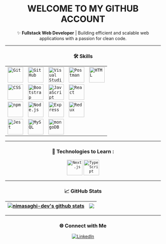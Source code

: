 <div align="center">

# WELCOME TO MY GITHUB ACCOUNT

✨ **Fullstack Web Developer** | Building efficient and scalable web applications with a passion for clean code.

---

### 🛠️ Skills

<div align="center">
	<table>
		<tr>
			<td><code><img width="50" src="https://user-images.githubusercontent.com/25181517/192108372-f71d70ac-7ae6-4c0d-8395-51d8870c2ef0.png" alt="Git" title="Git"/></code></td>
			<td><code><img width="50" src="https://user-images.githubusercontent.com/25181517/192108374-8da61ba1-99ec-41d7-80b8-fb2f7c0a4948.png" alt="GitHub" title="GitHub"/></code></td>
			<td><code><img width="50" src="https://user-images.githubusercontent.com/25181517/192108891-d86b6220-e232-423a-bf5f-90903e6887c3.png" alt="Visual Studio Code" title="Visual Studio Code"/></code></td>
			<td><code><img width="50" src="https://user-images.githubusercontent.com/25181517/192109061-e138ca71-337c-4019-8d42-4792fdaa7128.png" alt="Postman" title="Postman"/></code></td>
			<td><code><img width="50" src="https://user-images.githubusercontent.com/25181517/192158954-f88b5814-d510-4564-b285-dff7d6400dad.png" alt="HTML" title="HTML"/></code></td>
		</tr>
		<tr>
			<td><code><img width="50" src="https://user-images.githubusercontent.com/25181517/183898674-75a4a1b1-f960-4ea9-abcb-637170a00a75.png" alt="CSS" title="CSS"/></code></td>
			<td><code><img width="50" src="https://user-images.githubusercontent.com/25181517/183898054-b3d693d4-dafb-4808-a509-bab54cf5de34.png" alt="Bootstrap" title="Bootstrap"/></code></td>
			<td><code><img width="50" src="https://user-images.githubusercontent.com/25181517/117447155-6a868a00-af3d-11eb-9cfe-245df15c9f3f.png" alt="JavaScript" title="JavaScript"/></code></td>
			<td><code><img width="50" src="https://user-images.githubusercontent.com/25181517/183897015-94a058a6-b86e-4e42-a37f-bf92061753e5.png" alt="React" title="React"/></code></td>
		</tr>
		<tr>
			<td><code><img width="50" src="https://user-images.githubusercontent.com/25181517/121401671-49102800-c959-11eb-9f6f-74d49a5e1774.png" alt="npm" title="npm"/></code></td>
			<td><code><img width="50" src="https://user-images.githubusercontent.com/25181517/183568594-85e280a7-0d7e-4d1a-9028-c8c2209e073c.png" alt="Node.js" title="Node.js"/></code></td>
			<td><code><img width="50" src="https://user-images.githubusercontent.com/25181517/183859966-a3462d8d-1bc7-4880-b353-e2cbed900ed6.png" alt="Express" title="Express"/></code></td>
			<td><code><img width="50" src="https://user-images.githubusercontent.com/25181517/187896150-cc1dcb12-d490-445c-8e4d-1275cd2388d6.png" alt="Redux" title="Redux"/></code></td>
		</tr>
		<tr>
      <td><code><img width="50" src="https://user-images.githubusercontent.com/25181517/187955005-f4ca6f1a-e727-497b-b81b-93fb9726268e.png" alt="Jest" title="Jest"/></code></td>
			<td><code><img width="50" src="https://user-images.githubusercontent.com/25181517/183896128-ec99105a-ec1a-4d85-b08b-1aa1620b2046.png" alt="MySQL" title="MySQL"/></code></td>
			<td><code><img width="50" src="https://user-images.githubusercontent.com/25181517/182884177-d48a8579-2cd0-447a-b9a6-ffc7cb02560e.png" alt="mongoDB" title="mongoDB"/></code></td>
		</tr>
	</table>
</div>

---

### :wrench: Technologies to Learn :
<tr>
			<td><code><img width="50" src="https://github.com/marwin1991/profile-technology-icons/assets/136815194/5f8c622c-c217-4649-b0a9-7e0ee24bd704" alt="Next.js" title="Next.js"/></code></td>
			<td><code><img width="50" src="https://user-images.githubusercontent.com/25181517/183890598-19a0ac2d-e88a-4005-a8df-1ee36782fde1.png" alt="TypeScript" title="TypeScript"/></code></td>
</tr>


---

### 📈 GitHub Stats

| <a href="https://github.com/Nimasaghi-dev/github-readme-stats"><img align="center" src="https://github-readme-stats.vercel.app/api?username=nimasaghi-dev&show_icons=true&include_all_commits=true&theme=buefy&hide_border=true" alt="nimasaghi-dev's github stats" /></a> | <a href="https://github.com/Nimasaghi-dev/github-readme-stats"><img align="center" src="https://github-readme-stats.vercel.app/api/top-langs/?username=nimasaghi-dev&layout=compact&theme=buefy&hide_border=true" /></a> |
| ------------- | ------------- |




---

### 🌐 Connect with Me

<a href="https://linkedin.com/in/nima-saghikalhori-3090b8244/" target="_blank">
  <img src="https://img.shields.io/badge/LinkedIn-0077B5?style=flat-square&logo=linkedin&logoColor=white" alt="LinkedIn"/>
</a>

</div>
